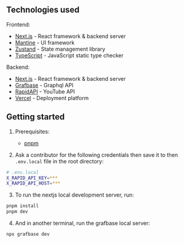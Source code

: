 ## Technologies used

Frontend:
- [Next.js](https://nextjs.org/) - React framework & backend server
- [Mantine](https://mantine.dev/) - UI framework
- [Zustand](https://github.com/pmndrs/zustand) - State management library
- [TypeScript](https://www.typescriptlang.org/) - JavaScript static type checker

Backend:
- [Next.js](https://nextjs.org/) - React framework & backend server
- [Grafbase](https://grafbase.com/) - Graphql API
- [RapidAPI](https://rapidapi.com/Glavier/api/youtube138/) - YouTube API
- [Vercel](https://vercel.com/) - Deployment platform

## Getting started

1. Prerequisites:
   - [pnpm](https://pnpm.io/installation)

2. Ask a contributor for the following credentials then save it to then `.env.local` file in the root directory:
```bash
# .env.local
X_RAPID_API_KEY=***
X_RAPID_API_HOST=***
```

3. To run the nextjs local development server, run:
```bash
pnpm install
pnpm dev
```

4. And in another terminal, run the grafbase local server:
```bash
npx grafbase dev
```
